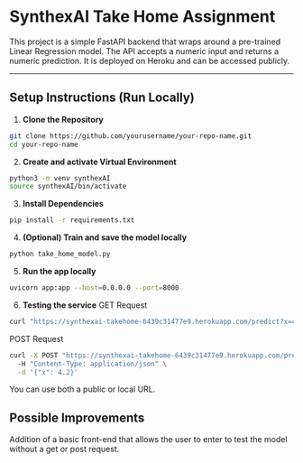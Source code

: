 # SynthexAI Take Home Assignment

This project is a simple FastAPI backend that wraps around a pre-trained Linear Regression model. The API accepts a numeric input and returns a numeric prediction. It is deployed on Heroku and can be accessed publicly.

---

## Setup Instructions (Run Locally)

1. **Clone the Repository**
```bash
git clone https://github.com/yourusername/your-repo-name.git
cd your-repo-name
```

2. **Create and activate Virtual Environment**
```bash
python3 -m venv synthexAI
source synthexAI/bin/activate 
```
3. **Install Dependencies**
```bash
pip install -r requirements.txt
```
4. **(Optional) Train and save the model locally**
```bash
python take_home_model.py
```
5. **Run the app locally**
```bash
uvicorn app:app --host=0.0.0.0 --port=8000
```
6. **Testing the service**
GET Request
```bash
curl "https://synthexai-takehome-6439c31477e9.herokuapp.com/predict?x=4.2"
```
POST Request
```bash
curl -X POST "https://synthexai-takehome-6439c31477e9.herokuapp.com/predict" \\
  -H "Content-Type: application/json" \
  -d '{"x": 4.2}'
```
You can use both a public or local URL.

## Possible Improvements

Addition of a basic front-end that allows the user to enter to test the model without a get or post request.